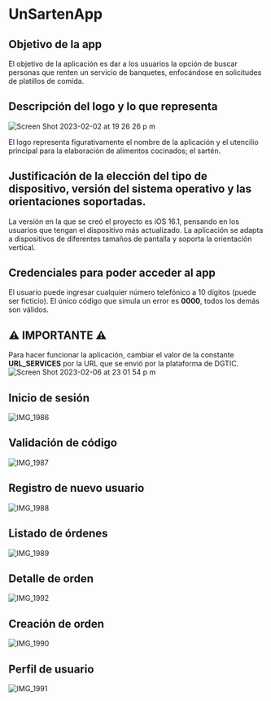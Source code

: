 # UnSartenApp

## Objetivo de la app
El objetivo de la aplicación es dar a los usuarios la opción de buscar personas que renten un servicio de banquetes, enfocándose en solicitudes de platillos de comida.

## Descripción del logo y lo que representa
![Screen Shot 2023-02-02 at 19 26 26 p m](https://user-images.githubusercontent.com/25516069/217139932-077c9561-42c1-40cd-942f-32b518ae01e7.png)

El logo representa figurativamente el nombre de la aplicación y el utencilio principal para la elaboración de alimentos cocinados; el sartén.

## Justificación de la elección del tipo de dispositivo, versión del sistema operativo y las orientaciones soportadas.
La versión en la que se creó el proyecto es iOS 16.1, pensando en los usuarios que tengan el dispositivo más actualizado. La aplicación se adapta a dispositivos de diferentes tamaños de pantalla y soporta la orientación vertical.

## Credenciales para poder acceder al app
El usuario puede ingresar cualquier número telefónico a 10 dígitos (puede ser ficticio). El único código que simula un error es **0000**, todos los demás son válidos.

## ⚠️ **IMPORTANTE** ⚠️

Para hacer funcionar la aplicación, cambiar el valor de la constante **URL_SERVICES** por la URL que se envió por la plataforma de DGTIC.
![Screen Shot 2023-02-06 at 23 01 54 p m](https://user-images.githubusercontent.com/25516069/217152872-e346e715-fa6e-40fd-86ae-2e6e01cfdbd3.png)


## Inicio de sesión
![IMG_1986](https://user-images.githubusercontent.com/25516069/217159112-749abe93-6eff-4b42-b0fe-1cd778062905.PNG)
## Validación de código
![IMG_1987](https://user-images.githubusercontent.com/25516069/217159156-23b974f4-aa0b-401b-816f-3e14e1aecf42.PNG)
## Registro de nuevo usuario
![IMG_1988](https://user-images.githubusercontent.com/25516069/217159182-82604e3e-11bb-4b85-ace8-38f17f3911df.PNG)
## Listado de órdenes
![IMG_1989](https://user-images.githubusercontent.com/25516069/217159215-4df642c5-be0d-448e-957d-4b91259e7857.PNG)
## Detalle de orden
![IMG_1992](https://user-images.githubusercontent.com/25516069/217159328-aa437db3-50b8-4fab-a2a0-d09465c92c55.PNG)
## Creación de orden
![IMG_1990](https://user-images.githubusercontent.com/25516069/217159265-9322c0de-8ac0-4c0a-adb1-c4552dbe72c8.PNG)
## Perfil de usuario
![IMG_1991](https://user-images.githubusercontent.com/25516069/217159304-528498ca-d526-4b60-ba02-d77c78549326.PNG)

